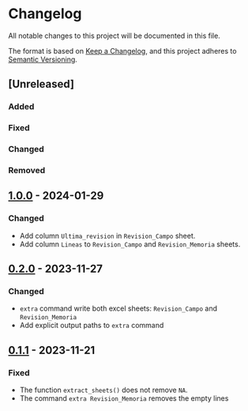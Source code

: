 # Changelog

All notable changes to this project will be documented in this file.

The format is based on [Keep a Changelog](https://keepachangelog.com/en/1.0.0/),
and this project adheres to [Semantic Versioning](https://semver.org/spec/v2.0.0.html).

## [Unreleased]

### Added

### Fixed

### Changed

### Removed

## [1.0.0] - 2024-01-29

### Changed
- Add column `Ultima_revision` in `Revision_Campo` sheet.
- Add column `Lineas` to `Revision_Campo` and `Revision_Memoria` sheets.


## [0.2.0] - 2023-11-27

### Changed
- `extra` command write both excel sheets: `Revision_Campo` and `Revision_Memoria`
- Add explicit output paths to `extra` command

## [0.1.1] - 2023-11-21

### Fixed
- The function `extract_sheets()` does not remove `NA`.
- The command `extra Revision_Memoria` removes the empty lines 

[1.0.0]: https://github.com/IslasGECI/janitor/compare/v0.2.0...v1.0.0
[0.2.0]: https://github.com/IslasGECI/janitor/compare/v0.1.1...v0.2.0
[0.1.1]: https://github.com/IslasGECI/janitor/compare/v0.1.0...v0.1.1
[0.1.0]: https://github.com/IslasGECI/janitor/compare/v0.1.0
